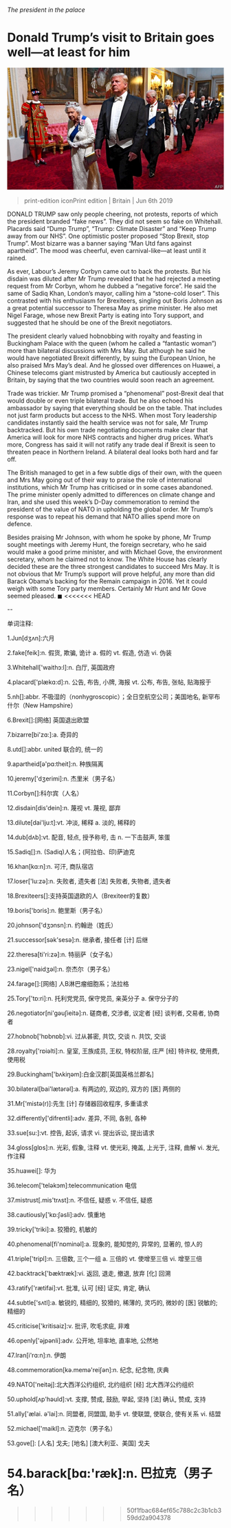 ###### The president in the palace

# Donald Trump’s visit to Britain goes well—at least for him 

![image](images/20190608_brp503.jpg) 

> print-edition iconPrint edition | Britain | Jun 6th 2019 

DONALD TRUMP saw only people cheering, not protests, reports of which the president branded “fake news”. They did not seem so fake on Whitehall. Placards said “Dump Trump”, “Trump: Climate Disaster” and “Keep Trump away from our NHS”. One optimistic poster proposed “Stop Brexit, stop Trump”. Most bizarre was a banner saying “Man Utd fans against apartheid”. The mood was cheerful, even carnival-like—at least until it rained. 

As ever, Labour’s Jeremy Corbyn came out to back the protests. But his disdain was diluted after Mr Trump revealed that he had rejected a meeting request from Mr Corbyn, whom he dubbed a “negative force”. He said the same of Sadiq Khan, London’s mayor, calling him a “stone-cold loser”. This contrasted with his enthusiasm for Brexiteers, singling out Boris Johnson as a great potential successor to Theresa May as prime minister. He also met Nigel Farage, whose new Brexit Party is eating into Tory support, and suggested that he should be one of the Brexit negotiators. 

The president clearly valued hobnobbing with royalty and feasting in Buckingham Palace with the queen (whom he called a “fantastic woman”) more than bilateral discussions with Mrs May. But although he said he would have negotiated Brexit differently, by suing the European Union, he also praised Mrs May’s deal. And he glossed over differences on Huawei, a Chinese telecoms giant mistrusted by America but cautiously accepted in Britain, by saying that the two countries would soon reach an agreement. 

Trade was trickier. Mr Trump promised a “phenomenal” post-Brexit deal that would double or even triple bilateral trade. But he also echoed his ambassador by saying that everything should be on the table. That includes not just farm products but access to the NHS. When most Tory leadership candidates instantly said the health service was not for sale, Mr Trump backtracked. But his own trade negotiating documents make clear that America will look for more NHS contracts and higher drug prices. What’s more, Congress has said it will not ratify any trade deal if Brexit is seen to threaten peace in Northern Ireland. A bilateral deal looks both hard and far off. 

The British managed to get in a few subtle digs of their own, with the queen and Mrs May going out of their way to praise the role of international institutions, which Mr Trump has criticised or in some cases abandoned. The prime minister openly admitted to differences on climate change and Iran, and she used this week’s D-Day commemoration to remind the president of the value of NATO in upholding the global order. Mr Trump’s response was to repeat his demand that NATO allies spend more on defence. 

Besides praising Mr Johnson, with whom he spoke by phone, Mr Trump sought meetings with Jeremy Hunt, the foreign secretary, who he said would make a good prime minister, and with Michael Gove, the environment secretary, whom he claimed not to know. The White House has clearly decided these are the three strongest candidates to succeed Mrs May. It is not obvious that Mr Trump’s support will prove helpful, any more than did Barack Obama’s backing for the Remain campaign in 2016. Yet it could weigh with some Tory party members. Certainly Mr Hunt and Mr Gove seemed pleased. ◼ 
<<<<<<< HEAD

-- 

 单词注释:

1.Jun[dʒʌn]:六月 

2.fake[feik]:n. 假货, 欺骗, 诡计 a. 假的 vt. 假造, 仿造 vi. 伪装 

3.Whitehall['waithɔ:l]:n. 白厅, 英国政府 

4.placard['plækɑ:d]:n. 公告, 布告, 小牌, 海报 vt. 公布, 布告, 张帖, 贴海报于 

5.nh[]:abbr. 不吸湿的（nonhygroscopic）；全日空航空公司；美国地名, 新罕布什尔（New Hampshire） 

6.Brexit[]:[网络] 英国退出欧盟 

7.bizarre[bi'zɑ:]:a. 奇异的 

8.utd[]:abbr. united 联合的, 统一的 

9.apartheid[ә'pɑ:theit]:n. 种族隔离 

10.jeremy['dʒerimi]:n. 杰里米（男子名） 

11.Corbyn[]:科尔宾（人名） 

12.disdain[dis'dein]:n. 蔑视 vt. 蔑视, 鄙弃 

13.dilute[dai'lju:t]:vt. 冲淡, 稀释 a. 淡的, 稀释的 

14.dub[dʌb]:vt. 配音, 轻点, 授予称号, 击 n. 一下击鼓声, 笨蛋 

15.Sadiq[]:n. (Sadiq)人名；(阿拉伯、印)萨迪克 

16.khan[kɑ:n]:n. 可汗, 商队宿店 

17.loser['lu:zә]:n. 失败者, 遗失者 [法] 失败者, 失物者, 遗失者 

18.Brexiteers[]:支持英国退欧的人（Brexiteer的复数） 

19.boris['bɔris]:n. 鲍里斯（男子名） 

20.johnson['dʒɔnsn]:n. 约翰逊（姓氏） 

21.successor[sәk'sesә]:n. 继承者, 接任者 [计] 后继 

22.theresa[ti'ri:zә]:n. 特丽萨（女子名） 

23.nigel['naidʒәl]:n. 奈杰尔（男子名） 

24.farage[]:[网络] 人B淋巴瘤细胞系；法拉格 

25.Tory['tɒ:ri]:n. 托利党党员, 保守党员, 亲英分子 a. 保守分子的 

26.negotiator[ni'gәuʃieitә]:n. 磋商者, 交涉者, 议定者 [经] 谈判者, 交易者, 协商者 

27.hobnob['hɒbnɒb]:vi. 过从甚密, 共饮, 交谈 n. 共饮, 交谈 

28.royalty['rɒiәlti]:n. 皇室, 王族成员, 王权, 特权阶层, 庄严 [经] 特许权, 使用费, 使用税 

29.Buckingham['bʌkiŋәm]:白金汉郡[英国英格兰郡名] 

30.bilateral[bai'lætәrәl]:a. 有两边的, 双边的, 双方的 [医] 两侧的 

31.Mr['mistә(r)]:先生 [计] 存储器回收程序, 多重请求 

32.differently['difrentli]:adv. 差异, 不同, 各别, 各种 

33.sue[su:]:vt. 控告, 起诉, 请求 vi. 提出诉讼, 提出请求 

34.gloss[glɒs]:n. 光彩, 假象, 注释 vt. 使光彩, 掩盖, 上光于, 注释, 曲解 vi. 发光, 作注释 

35.huawei[]: 华为 

36.telecom['telәkɔm]:telecommunication 电信 

37.mistrust[.mis'trʌst]:n. 不信任, 疑惑 v. 不信任, 疑惑 

38.cautiously['kɒ:ʃәsli]:adv. 慎重地 

39.tricky['triki]:a. 狡猾的, 机敏的 

40.phenomenal[fi'nɒminәl]:a. 现象的, 能知觉的, 异常的, 显著的, 惊人的 

41.triple['tripl]:n. 三倍数, 三个一组 a. 三倍的 vt. 使增至三倍 vi. 增至三倍 

42.backtrack['bæktræk]:vi. 返回, 退走, 撤退, 放弃 [化] 回溯 

43.ratify['rætifai]:vt. 批准, 认可 [经] 证实, 肯定, 确认 

44.subtle['sʌtl]:a. 敏锐的, 精细的, 狡猾的, 稀薄的, 灵巧的, 微妙的 [医] 锐敏的; 精细的 

45.criticise['kritisaiz]:v. 批评, 吹毛求疵, 非难 

46.openly['әjpәnli]:adv. 公开地, 坦率地, 直率地, 公然地 

47.Iran[i'rɑ:n]:n. 伊朗 

48.commemoration[kә.memә'reiʃәn]:n. 纪念, 纪念物, 庆典 

49.NATO['neitәj]:北大西洋公约组织, 北约组织 [经] 北大西洋公约组织 

50.uphold[ʌp'hәuld]:vt. 支撑, 赞成, 鼓励, 举起, 坚持 [法] 确认, 赞成, 支持 

51.ally['ælai. ә'lai]:n. 同盟者, 同盟国, 助手 vt. 使联盟, 使联合, 使有关系 vi. 结盟 

52.michael['maikl]:n. 迈克尔（男子名） 

53.gove[]: [人名] 戈夫; [地名] [澳大利亚、美国] 戈夫 

54.barack[bɑ:'ræk]:n. 巴拉克（男子名） 
=======
>>>>>>> 50f1fbac684ef65c788c2c3b1cb359dd2a904378

